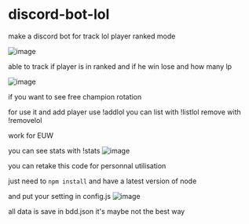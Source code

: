 # discord-bot-lol
make a discord bot for track lol player ranked mode

![image](https://user-images.githubusercontent.com/91668112/203994468-97f4ab3e-d829-4a2c-b9a2-cb9a30c0a2ac.png)

able to track if player is in ranked and if he win lose and how many lp

![image](https://user-images.githubusercontent.com/91668112/203994588-d0664c05-cb57-4f69-9420-39c62a9b1bcb.png)

if you want to see free champion rotation

for use it and add player use !addlol <name>
you can list with !listlol
remove with !removelol <name>

work for EUW

you can see stats with !stats <name>
  ![image](https://user-images.githubusercontent.com/91668112/203995063-a0c5d877-2269-4fff-af9e-c9e288651690.png)

you can retake this code for personnal utilisation

just need to `npm install` and have a latest version of node

and put your setting in config.js
  ![image](https://user-images.githubusercontent.com/91668112/203995493-2781e37a-fbd9-4fa9-af06-eda876fb7508.png)

  
all data is save in bdd.json it's maybe not the best way
